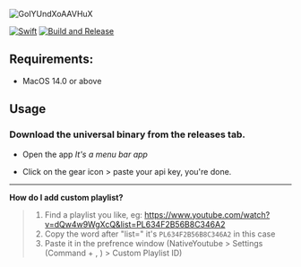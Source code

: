 ![GoIYUndXoAAVHuX](https://github.com/user-attachments/assets/0530149b-6dda-4a20-ac04-18c525e0729a)


[![Swift](https://github.com/Aayush9029/NativeYoutube/actions/workflows/swift.yml/badge.svg?branch=main)](https://github.com/Aayush9029/NativeYoutube/actions/workflows/swift.yml) [![Build and Release](https://github.com/Aayush9029/NativeYoutube/actions/workflows/build-and-release.yml/badge.svg)](https://github.com/Aayush9029/NativeYoutube/actions/workflows/build-and-release.yml)



## Requirements:
- MacOS 14.0 or above

## Usage
### Download the universal binary from the releases tab.
- Open the app *It's a menu bar app*

- Click on the gear icon > paste your api key, you're done.

---


**How do I add custom playlist?**

> 1. Find a playlist you like, eg: https://www.youtube.com/watch?v=dQw4w9WgXcQ&list=PL634F2B56B8C346A2
> 2. Copy the word after "list=" it's `PL634F2B56B8C346A2` in this case
> 3. Paste it in the prefrence window (NativeYoutube > Settings (Command + , ) > Custom Playlist ID)
